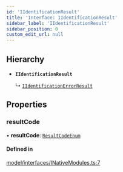 ```yaml
---
id: 'IIdentificationResult'
title: 'Interface: IIdentificationResult'
sidebar_label: 'IIdentificationResult'
sidebar_position: 0
custom_edit_url: null
---
```


## Hierarchy

-   **`IIdentificationResult`**

    ↳ [`IIdentificationErrorResult`](IIdentificationErrorResult.md)

## Properties

### resultCode

• **resultCode**: [`ResultCodeEnum`](../enums/ResultCodeEnum.md)

#### Defined in

[model/interfaces/INativeModules.ts:7](https://github.com/tokenstreet-tech/react-native-idnow-videoident/blob/f03b8d7/src/model/interfaces/INativeModules.ts#L7)
